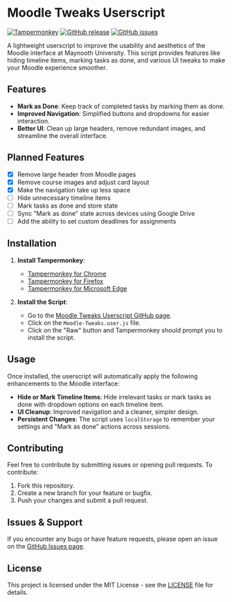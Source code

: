 # Moodle Tweaks Userscript

[![Tampermonkey](https://img.shields.io/badge/Tampermonkey-Supported-brightgreen)](https://www.tampermonkey.net/)
[![GitHub release](https://img.shields.io/github/v/release/belamadar/mu-moodle-tweaks)](https://github.com/belamadar/mu-moodle-tweaks/releases)
[![GitHub issues](https://img.shields.io/github/issues/belamadar/mu-moodle-tweaks)](https://github.com/belamadar/mu-moodle-tweaks/issues)

A lightweight userscript to improve the usability and aesthetics of the Moodle interface at Maynooth University. This script provides features like hiding timeline items, marking tasks as done, and various UI tweaks to make your Moodle experience smoother.

## Features

- **Mark as Done**: Keep track of completed tasks by marking them as done.
- **Improved Navigation**: Simplified buttons and dropdowns for easier interaction.
- **Better UI**: Clean up large headers, remove redundant images, and streamline the overall interface.

## Planned Features

- [x] Remove large header from Moodle pages
- [x] Remove course images and adjust card layout
- [x] Make the navigation take up less space
- [ ] Hide unnecessary timeline items
- [ ] Mark tasks as done and store state
- [ ] Sync "Mark as done" state across devices using Google Drive
- [ ] Add the ability to set custom deadlines for assignments

## Installation

1. **Install Tampermonkey**:
   - [Tampermonkey for Chrome](https://chrome.google.com/webstore/detail/tampermonkey/dhdgffkkebhmkfjojejmpbldmpobfkfo)
   - [Tampermonkey for Firefox](https://addons.mozilla.org/en-US/firefox/addon/tampermonkey/)
   - [Tampermonkey for Microsoft Edge](https://microsoftedge.microsoft.com/addons/detail/tampermonkey/dhdgffkkebhmkfjojejmpbldmpobfkfo)

2. **Install the Script**:
   - Go to the [Moodle Tweaks Userscript GitHub page](https://github.com/belamadar/mu-moodle-tweaks).
   - Click on the `Moodle-Tweaks.user.js` file.
   - Click on the "Raw" button and Tampermonkey should prompt you to install the script.

## Usage

Once installed, the userscript will automatically apply the following enhancements to the Moodle interface:

- **Hide or Mark Timeline Items**: Hide irrelevant tasks or mark tasks as done with dropdown options on each timeline item.
- **UI Cleanup**: Improved navigation and a cleaner, simpler design.
- **Persistent Changes**: The script uses `localStorage` to remember your settings and "Mark as done" actions across sessions.

## Contributing

Feel free to contribute by submitting issues or opening pull requests. To contribute:

1. Fork this repository.
2. Create a new branch for your feature or bugfix.
3. Push your changes and submit a pull request.

## Issues & Support

If you encounter any bugs or have feature requests, please open an issue on the [GitHub Issues page](https://github.com/belamadar/mu-moodle-tweaks/issues).

## License

This project is licensed under the MIT License - see the [LICENSE](https://github.com/belamadar/mu-moodle-tweaks/blob/main/LICENSE) file for details.

